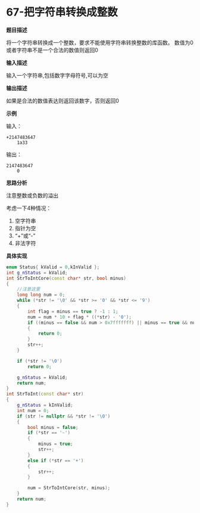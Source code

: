 # 67-把字符串转换成整数

**题目描述**

将一个字符串转换成一个整数，要求不能使用字符串转换整数的库函数。         数值为0或者字符串不是一个合法的数值则返回0

**输入描述**

输入一个字符串,包括数字字母符号,可以为空

**输出描述**

如果是合法的数值表达则返回该数字，否则返回0

**示例**

输入：

```
+2147483647
    1a33
```

输出：

```
2147483647
    0
```

**思路分析**

注意整数或负数的溢出

考虑一下4种情况：

1. 空字符串
2. 指针为空
3. “+”或“-”
4. 非法字符

**具体实现**

```c++
enum Status{ kValid = 0,kInValid };
int g_nStatus = kValid;
int StrToIntCore(const char* str, bool minus)
{
	//注意这里
	long long num = 0;
	while (*str != '\0' && *str >= '0' && *str <= '9')
	{
		int flag = minus == true ? -1 : 1;
		num = num * 10 + flag * ((*str) - '0');
		if ((minus == false && num > 0x7fffffff) || minus == true && num < (signed int)0x80000000)
		{
			return 0;
		}
		str++;
	}

	if (*str != '\0')
		return 0;

	g_nStatus = kValid;
	return num;
}
int StrToInt(const char* str)
{
	g_nStatus = kInValid;
	int num = 0;
	if (str != nullptr && *str != '\0')
	{
		bool minus = false;
		if (*str == '-')
		{
			minus = true;
			str++;
		}
		else if (*str == '+')
		{
			str++;
		}

		num = StrToIntCore(str, minus);
	}
	return num;
}
```

